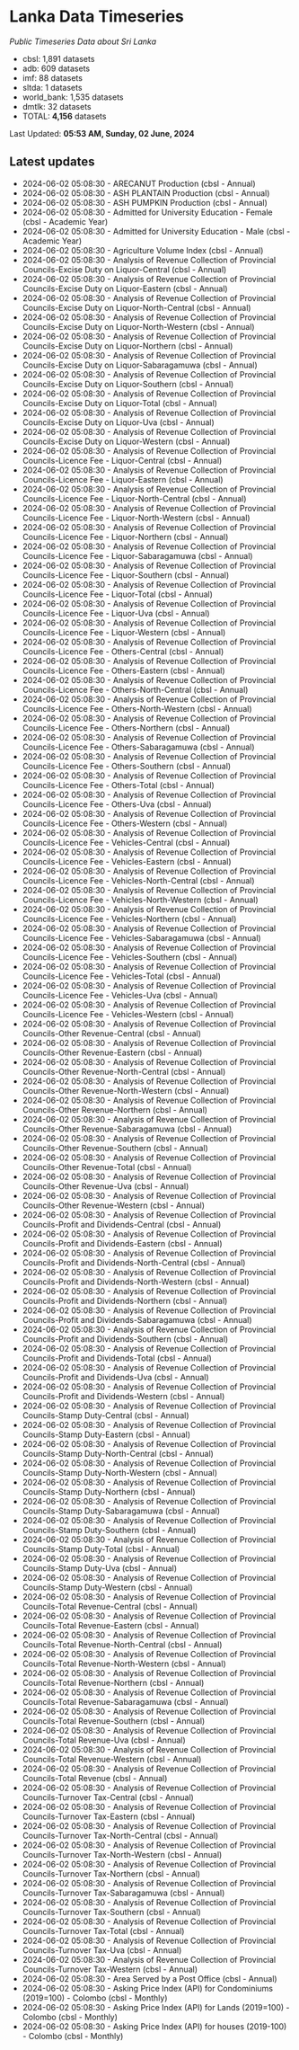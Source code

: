 # Lanka Data Timeseries
*Public Timeseries Data about Sri Lanka*

* cbsl: 1,891 datasets
* adb: 609 datasets
* imf: 88 datasets
* sltda: 1 datasets
* world_bank: 1,535 datasets
* dmtlk: 32 datasets
* TOTAL: **4,156** datasets

Last Updated: **05:53 AM, Sunday, 02 June, 2024**

## Latest updates

* 2024-06-02 05:08:30 - ARECANUT Production (cbsl - Annual)
* 2024-06-02 05:08:30 - ASH PLANTAIN Production (cbsl - Annual)
* 2024-06-02 05:08:30 - ASH PUMPKIN Production (cbsl - Annual)
* 2024-06-02 05:08:30 - Admitted for University Education - Female (cbsl - Academic Year)
* 2024-06-02 05:08:30 - Admitted for University Education - Male (cbsl - Academic Year)
* 2024-06-02 05:08:30 - Agriculture Volume Index (cbsl - Annual)
* 2024-06-02 05:08:30 - Analysis of Revenue Collection of Provincial Councils-Excise Duty on Liquor-Central (cbsl - Annual)
* 2024-06-02 05:08:30 - Analysis of Revenue Collection of Provincial Councils-Excise Duty on Liquor-Eastern (cbsl - Annual)
* 2024-06-02 05:08:30 - Analysis of Revenue Collection of Provincial Councils-Excise Duty on Liquor-North-Central (cbsl - Annual)
* 2024-06-02 05:08:30 - Analysis of Revenue Collection of Provincial Councils-Excise Duty on Liquor-North-Western (cbsl - Annual)
* 2024-06-02 05:08:30 - Analysis of Revenue Collection of Provincial Councils-Excise Duty on Liquor-Northern (cbsl - Annual)
* 2024-06-02 05:08:30 - Analysis of Revenue Collection of Provincial Councils-Excise Duty on Liquor-Sabaragamuwa (cbsl - Annual)
* 2024-06-02 05:08:30 - Analysis of Revenue Collection of Provincial Councils-Excise Duty on Liquor-Southern (cbsl - Annual)
* 2024-06-02 05:08:30 - Analysis of Revenue Collection of Provincial Councils-Excise Duty on Liquor-Total (cbsl - Annual)
* 2024-06-02 05:08:30 - Analysis of Revenue Collection of Provincial Councils-Excise Duty on Liquor-Uva (cbsl - Annual)
* 2024-06-02 05:08:30 - Analysis of Revenue Collection of Provincial Councils-Excise Duty on Liquor-Western (cbsl - Annual)
* 2024-06-02 05:08:30 - Analysis of Revenue Collection of Provincial Councils-Licence Fee - Liquor-Central (cbsl - Annual)
* 2024-06-02 05:08:30 - Analysis of Revenue Collection of Provincial Councils-Licence Fee - Liquor-Eastern (cbsl - Annual)
* 2024-06-02 05:08:30 - Analysis of Revenue Collection of Provincial Councils-Licence Fee - Liquor-North-Central (cbsl - Annual)
* 2024-06-02 05:08:30 - Analysis of Revenue Collection of Provincial Councils-Licence Fee - Liquor-North-Western (cbsl - Annual)
* 2024-06-02 05:08:30 - Analysis of Revenue Collection of Provincial Councils-Licence Fee - Liquor-Northern (cbsl - Annual)
* 2024-06-02 05:08:30 - Analysis of Revenue Collection of Provincial Councils-Licence Fee - Liquor-Sabaragamuwa (cbsl - Annual)
* 2024-06-02 05:08:30 - Analysis of Revenue Collection of Provincial Councils-Licence Fee - Liquor-Southern (cbsl - Annual)
* 2024-06-02 05:08:30 - Analysis of Revenue Collection of Provincial Councils-Licence Fee - Liquor-Total (cbsl - Annual)
* 2024-06-02 05:08:30 - Analysis of Revenue Collection of Provincial Councils-Licence Fee - Liquor-Uva (cbsl - Annual)
* 2024-06-02 05:08:30 - Analysis of Revenue Collection of Provincial Councils-Licence Fee - Liquor-Western (cbsl - Annual)
* 2024-06-02 05:08:30 - Analysis of Revenue Collection of Provincial Councils-Licence Fee - Others-Central (cbsl - Annual)
* 2024-06-02 05:08:30 - Analysis of Revenue Collection of Provincial Councils-Licence Fee - Others-Eastern (cbsl - Annual)
* 2024-06-02 05:08:30 - Analysis of Revenue Collection of Provincial Councils-Licence Fee - Others-North-Central (cbsl - Annual)
* 2024-06-02 05:08:30 - Analysis of Revenue Collection of Provincial Councils-Licence Fee - Others-North-Western (cbsl - Annual)
* 2024-06-02 05:08:30 - Analysis of Revenue Collection of Provincial Councils-Licence Fee - Others-Northern (cbsl - Annual)
* 2024-06-02 05:08:30 - Analysis of Revenue Collection of Provincial Councils-Licence Fee - Others-Sabaragamuwa (cbsl - Annual)
* 2024-06-02 05:08:30 - Analysis of Revenue Collection of Provincial Councils-Licence Fee - Others-Southern (cbsl - Annual)
* 2024-06-02 05:08:30 - Analysis of Revenue Collection of Provincial Councils-Licence Fee - Others-Total (cbsl - Annual)
* 2024-06-02 05:08:30 - Analysis of Revenue Collection of Provincial Councils-Licence Fee - Others-Uva (cbsl - Annual)
* 2024-06-02 05:08:30 - Analysis of Revenue Collection of Provincial Councils-Licence Fee - Others-Western (cbsl - Annual)
* 2024-06-02 05:08:30 - Analysis of Revenue Collection of Provincial Councils-Licence Fee - Vehicles-Central (cbsl - Annual)
* 2024-06-02 05:08:30 - Analysis of Revenue Collection of Provincial Councils-Licence Fee - Vehicles-Eastern (cbsl - Annual)
* 2024-06-02 05:08:30 - Analysis of Revenue Collection of Provincial Councils-Licence Fee - Vehicles-North-Central (cbsl - Annual)
* 2024-06-02 05:08:30 - Analysis of Revenue Collection of Provincial Councils-Licence Fee - Vehicles-North-Western (cbsl - Annual)
* 2024-06-02 05:08:30 - Analysis of Revenue Collection of Provincial Councils-Licence Fee - Vehicles-Northern (cbsl - Annual)
* 2024-06-02 05:08:30 - Analysis of Revenue Collection of Provincial Councils-Licence Fee - Vehicles-Sabaragamuwa (cbsl - Annual)
* 2024-06-02 05:08:30 - Analysis of Revenue Collection of Provincial Councils-Licence Fee - Vehicles-Southern (cbsl - Annual)
* 2024-06-02 05:08:30 - Analysis of Revenue Collection of Provincial Councils-Licence Fee - Vehicles-Total (cbsl - Annual)
* 2024-06-02 05:08:30 - Analysis of Revenue Collection of Provincial Councils-Licence Fee - Vehicles-Uva (cbsl - Annual)
* 2024-06-02 05:08:30 - Analysis of Revenue Collection of Provincial Councils-Licence Fee - Vehicles-Western (cbsl - Annual)
* 2024-06-02 05:08:30 - Analysis of Revenue Collection of Provincial Councils-Other Revenue-Central (cbsl - Annual)
* 2024-06-02 05:08:30 - Analysis of Revenue Collection of Provincial Councils-Other Revenue-Eastern (cbsl - Annual)
* 2024-06-02 05:08:30 - Analysis of Revenue Collection of Provincial Councils-Other Revenue-North-Central (cbsl - Annual)
* 2024-06-02 05:08:30 - Analysis of Revenue Collection of Provincial Councils-Other Revenue-North-Western (cbsl - Annual)
* 2024-06-02 05:08:30 - Analysis of Revenue Collection of Provincial Councils-Other Revenue-Northern (cbsl - Annual)
* 2024-06-02 05:08:30 - Analysis of Revenue Collection of Provincial Councils-Other Revenue-Sabaragamuwa (cbsl - Annual)
* 2024-06-02 05:08:30 - Analysis of Revenue Collection of Provincial Councils-Other Revenue-Southern (cbsl - Annual)
* 2024-06-02 05:08:30 - Analysis of Revenue Collection of Provincial Councils-Other Revenue-Total (cbsl - Annual)
* 2024-06-02 05:08:30 - Analysis of Revenue Collection of Provincial Councils-Other Revenue-Uva (cbsl - Annual)
* 2024-06-02 05:08:30 - Analysis of Revenue Collection of Provincial Councils-Other Revenue-Western (cbsl - Annual)
* 2024-06-02 05:08:30 - Analysis of Revenue Collection of Provincial Councils-Profit and Dividends-Central (cbsl - Annual)
* 2024-06-02 05:08:30 - Analysis of Revenue Collection of Provincial Councils-Profit and Dividends-Eastern (cbsl - Annual)
* 2024-06-02 05:08:30 - Analysis of Revenue Collection of Provincial Councils-Profit and Dividends-North-Central (cbsl - Annual)
* 2024-06-02 05:08:30 - Analysis of Revenue Collection of Provincial Councils-Profit and Dividends-North-Western (cbsl - Annual)
* 2024-06-02 05:08:30 - Analysis of Revenue Collection of Provincial Councils-Profit and Dividends-Northern (cbsl - Annual)
* 2024-06-02 05:08:30 - Analysis of Revenue Collection of Provincial Councils-Profit and Dividends-Sabaragamuwa (cbsl - Annual)
* 2024-06-02 05:08:30 - Analysis of Revenue Collection of Provincial Councils-Profit and Dividends-Southern (cbsl - Annual)
* 2024-06-02 05:08:30 - Analysis of Revenue Collection of Provincial Councils-Profit and Dividends-Total (cbsl - Annual)
* 2024-06-02 05:08:30 - Analysis of Revenue Collection of Provincial Councils-Profit and Dividends-Uva (cbsl - Annual)
* 2024-06-02 05:08:30 - Analysis of Revenue Collection of Provincial Councils-Profit and Dividends-Western (cbsl - Annual)
* 2024-06-02 05:08:30 - Analysis of Revenue Collection of Provincial Councils-Stamp Duty-Central (cbsl - Annual)
* 2024-06-02 05:08:30 - Analysis of Revenue Collection of Provincial Councils-Stamp Duty-Eastern (cbsl - Annual)
* 2024-06-02 05:08:30 - Analysis of Revenue Collection of Provincial Councils-Stamp Duty-North-Central (cbsl - Annual)
* 2024-06-02 05:08:30 - Analysis of Revenue Collection of Provincial Councils-Stamp Duty-North-Western (cbsl - Annual)
* 2024-06-02 05:08:30 - Analysis of Revenue Collection of Provincial Councils-Stamp Duty-Northern (cbsl - Annual)
* 2024-06-02 05:08:30 - Analysis of Revenue Collection of Provincial Councils-Stamp Duty-Sabaragamuwa (cbsl - Annual)
* 2024-06-02 05:08:30 - Analysis of Revenue Collection of Provincial Councils-Stamp Duty-Southern (cbsl - Annual)
* 2024-06-02 05:08:30 - Analysis of Revenue Collection of Provincial Councils-Stamp Duty-Total (cbsl - Annual)
* 2024-06-02 05:08:30 - Analysis of Revenue Collection of Provincial Councils-Stamp Duty-Uva (cbsl - Annual)
* 2024-06-02 05:08:30 - Analysis of Revenue Collection of Provincial Councils-Stamp Duty-Western (cbsl - Annual)
* 2024-06-02 05:08:30 - Analysis of Revenue Collection of Provincial Councils-Total Revenue-Central (cbsl - Annual)
* 2024-06-02 05:08:30 - Analysis of Revenue Collection of Provincial Councils-Total Revenue-Eastern (cbsl - Annual)
* 2024-06-02 05:08:30 - Analysis of Revenue Collection of Provincial Councils-Total Revenue-North-Central (cbsl - Annual)
* 2024-06-02 05:08:30 - Analysis of Revenue Collection of Provincial Councils-Total Revenue-North-Western (cbsl - Annual)
* 2024-06-02 05:08:30 - Analysis of Revenue Collection of Provincial Councils-Total Revenue-Northern (cbsl - Annual)
* 2024-06-02 05:08:30 - Analysis of Revenue Collection of Provincial Councils-Total Revenue-Sabaragamuwa (cbsl - Annual)
* 2024-06-02 05:08:30 - Analysis of Revenue Collection of Provincial Councils-Total Revenue-Southern (cbsl - Annual)
* 2024-06-02 05:08:30 - Analysis of Revenue Collection of Provincial Councils-Total Revenue-Uva (cbsl - Annual)
* 2024-06-02 05:08:30 - Analysis of Revenue Collection of Provincial Councils-Total Revenue-Western (cbsl - Annual)
* 2024-06-02 05:08:30 - Analysis of Revenue Collection of Provincial Councils-Total Revenue (cbsl - Annual)
* 2024-06-02 05:08:30 - Analysis of Revenue Collection of Provincial Councils-Turnover Tax-Central (cbsl - Annual)
* 2024-06-02 05:08:30 - Analysis of Revenue Collection of Provincial Councils-Turnover Tax-Eastern (cbsl - Annual)
* 2024-06-02 05:08:30 - Analysis of Revenue Collection of Provincial Councils-Turnover Tax-North-Central (cbsl - Annual)
* 2024-06-02 05:08:30 - Analysis of Revenue Collection of Provincial Councils-Turnover Tax-North-Western (cbsl - Annual)
* 2024-06-02 05:08:30 - Analysis of Revenue Collection of Provincial Councils-Turnover Tax-Northern (cbsl - Annual)
* 2024-06-02 05:08:30 - Analysis of Revenue Collection of Provincial Councils-Turnover Tax-Sabaragamuwa (cbsl - Annual)
* 2024-06-02 05:08:30 - Analysis of Revenue Collection of Provincial Councils-Turnover Tax-Southern (cbsl - Annual)
* 2024-06-02 05:08:30 - Analysis of Revenue Collection of Provincial Councils-Turnover Tax-Total (cbsl - Annual)
* 2024-06-02 05:08:30 - Analysis of Revenue Collection of Provincial Councils-Turnover Tax-Uva (cbsl - Annual)
* 2024-06-02 05:08:30 - Analysis of Revenue Collection of Provincial Councils-Turnover Tax-Western (cbsl - Annual)
* 2024-06-02 05:08:30 - Area Served by a Post Office (cbsl - Annual)
* 2024-06-02 05:08:30 - Asking Price Index (API) for Condominiums (2019=100) - Colombo (cbsl - Monthly)
* 2024-06-02 05:08:30 - Asking Price Index (API) for Lands (2019=100) - Colombo (cbsl - Monthly)
* 2024-06-02 05:08:30 - Asking Price Index (API) for houses (2019-100) - Colombo (cbsl - Monthly)